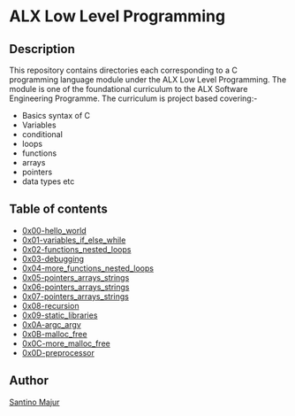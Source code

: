 # ALX Low Level Programming

## Description

This repository contains directories each corresponding to a C programming language module under the ALX Low Level Programming.
The module is one of the foundational curriculum to the ALX Software Engineering Programme. The curriculum is project based covering:-
- Basics syntax of C
- Variables
- conditional
- loops
- functions
- arrays
- pointers
- data types etc

## Table of contents

- [0x00-hello_world](https://github.com/SantinoMajur/alx-low_level_programming/tree/master/0x00-hello_world)
- [0x01-variables_if_else_while](https://github.com/SantinoMajur/alx-low_level_programming/tree/master/0x01-variables_if_else_while)
- [0x02-functions_nested_loops](https://github.com/SantinoMajur/alx-low_level_programming/tree/master/0x02-functions_nested_loops)
- [0x03-debugging](https://github.com/SantinoMajur/alx-low_level_programming/tree/master/0x03-debugging)
- [0x04-more_functions_nested_loops](https://github.com/SantinoMajur/alx-low_level_programming/tree/master/0x04-more_functions_nested_loops)
- [0x05-pointers_arrays_strings](https://github.com/SantinoMajur/alx-low_level_programming/tree/master/0x05-pointers_arrays_strings)
- [0x06-pointers_arrays_strings](https://github.com/SantinoMajur/alx-low_level_programming/tree/master/0x06-pointers_arrays_strings)
- [0x07-pointers_arrays_strings](https://github.com/SantinoMajur/alx-low_level_programming/tree/master/0x07-pointers_arrays_strings)
- [0x08-recursion](https://github.com/SantinoMajur/alx-low_level_programming/tree/master/0x08-recursion)
- [0x09-static_libraries](https://github.com/SantinoMajur/alx-low_level_programming/tree/master/0x09-static_libraries)
- [0x0A-argc_argv](https://github.com/SantinoMajur/alx-low_level_programming/tree/master/0x0A-argc_argv)
- [0x0B-malloc_free](https://github.com/SantinoMajur/alx-low_level_programming/tree/master/0x0B-malloc_free)
- [0x0C-more_malloc_free](https://github.com/SantinoMajur/alx-low_level_programming/tree/master/0x0C-more_malloc_free)
- [0x0D-preprocessor](https://github.com/SantinoMajur/alx-low_level_programming/tree/master/0x0D-preprocessor)

## Author

[Santino Majur](https://github.com/SantinoMajur)
